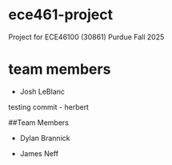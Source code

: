 # ece461-project
Project for ECE46100 (30861) Purdue Fall 2025

# team members
- Josh LeBlanc


testing commit - herbert

##Team Members

- Dylan Brannick

- James Neff 